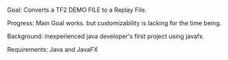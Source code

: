 Goal: Converts a TF2 DEMO FILE to a Replay File.

Progress: Main Goal works. but customizability is lacking for the time being.

Background: inexperienced java developer's first project using javafx.

Requirements: Java and JavaFX
